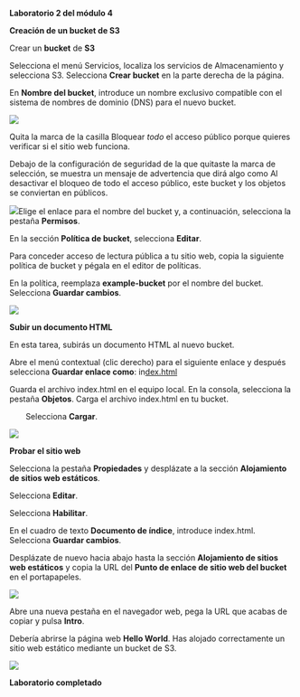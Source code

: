 ﻿**Laboratorio 2 del módulo 4** 

**Creación de un bucket de S3** 

Crear un **bucket** de **S3** 

Selecciona el menú Servicios, localiza los servicios de Almacenamiento y selecciona S3. Selecciona **Crear bucket** en la parte derecha de la página.

En **Nombre del bucket**, introduce un nombre exclusivo compatible con el sistema de nombres de dominio (DNS) para el nuevo bucket.

![](Aspose.Words.fd0944bd-69fd-4711-8150-41cc3bfcc5e9.001.jpeg)

Quita la marca de la casilla Bloquear *todo* el acceso público porque quieres verificar si el sitio web funciona. 

Debajo de la configuración de seguridad de la que quitaste la marca de selección, se muestra un mensaje de advertencia que dirá algo como Al desactivar el bloqueo de todo el acceso público, este bucket y los objetos se conviertan en públicos.

![](Aspose.Words.fd0944bd-69fd-4711-8150-41cc3bfcc5e9.002.jpeg)Elige el enlace para el nombre del bucket y, a continuación, selecciona la pestaña **Permisos**. 

En la sección **Política de bucket**, selecciona **Editar**. 

Para conceder acceso de lectura pública a tu sitio web, copia la siguiente política de bucket y pégala en el editor de políticas.

En la política, reemplaza **example-bucket** por el nombre del bucket. Selecciona **Guardar cambios**. 

![](Aspose.Words.fd0944bd-69fd-4711-8150-41cc3bfcc5e9.003.png)

**Subir un documento HTML** 

En esta tarea, subirás un documento HTML al nuevo bucket.

Abre el menú contextual (clic derecho) para el siguiente enlace y después selecciona **Guardar enlace como**: in[dex.html ](https://aws-tc-largeobjects.s3.us-west-2.amazonaws.com/CUR-TF-100-ACCAIC-1-91563/02-lab-4.2-S3/s3/index.html)

Guarda el archivo index.html en el equipo local. En la consola, selecciona la pestaña **Objetos**. Carga el archivo index.html en tu bucket.

`    `Selecciona **Cargar**. 

![](Aspose.Words.fd0944bd-69fd-4711-8150-41cc3bfcc5e9.004.jpeg)

**Probar el sitio web** 

Selecciona la pestaña **Propiedades** y desplázate a la sección **Alojamiento de sitios web estáticos**. 

Selecciona **Editar**. 

Selecciona **Habilitar**. 

En el cuadro de texto **Documento de índice**, introduce index.html. Selecciona **Guardar cambios**. 

Desplázate de nuevo hacia abajo hasta la sección **Alojamiento de sitios web estáticos** y copia la URL del **Punto de enlace de sitio web del bucket** en el portapapeles. 

![](Aspose.Words.fd0944bd-69fd-4711-8150-41cc3bfcc5e9.005.jpeg)

Abre una nueva pestaña en el navegador web, pega la URL que acabas de copiar y pulsa **Intro**. 

Debería abrirse la página web **Hello World**. Has alojado correctamente un sitio web estático mediante un bucket de S3.

![](Aspose.Words.fd0944bd-69fd-4711-8150-41cc3bfcc5e9.006.png)

**Laboratorio completado** 
